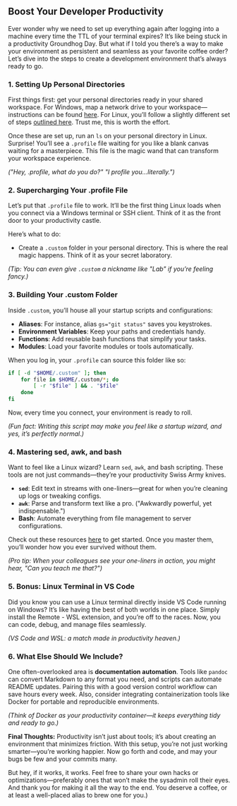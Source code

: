 ## Boost Your Developer Productivity

Ever wonder why we need to set up everything again after logging into a machine every time the TTL of your terminal expires? It’s like being stuck in a productivity Groundhog Day. But what if I told you there’s a way to make your environment as persistent and seamless as your favorite coffee order? Let’s dive into the steps to create a development environment that’s always ready to go.

### 1. Setting Up Personal Directories

First things first: get your personal directories ready in your shared workspace. For Windows, map a network drive to your workspace—instructions can be found [here](#). For Linux, you’ll follow a slightly different set of steps [outlined here](#). Trust me, this is worth the effort.

Once these are set up, run an `ls` on your personal directory in Linux. Surprise! You’ll see a `.profile` file waiting for you like a blank canvas waiting for a masterpiece. This file is the magic wand that can transform your workspace experience.

*("Hey, .profile, what do you do?" "I profile you…literally.")*

### 2. Supercharging Your .profile File

Let’s put that `.profile` file to work. It’ll be the first thing Linux loads when you connect via a Windows terminal or SSH client. Think of it as the front door to your productivity castle. 

Here’s what to do:

- Create a `.custom` folder in your personal directory. This is where the real magic happens. Think of it as your secret laboratory.

*(Tip: You can even give `.custom` a nickname like "Lab" if you’re feeling fancy.)*

### 3. Building Your .custom Folder

Inside `.custom`, you’ll house all your startup scripts and configurations:

- **Aliases**: For instance, alias `gs="git status"` saves you keystrokes.
- **Environment Variables**: Keep your paths and credentials handy.
- **Functions**: Add reusable bash functions that simplify your tasks.
- **Modules**: Load your favorite modules or tools automatically.

When you log in, your `.profile` can source this folder like so:

```bash
if [ -d "$HOME/.custom" ]; then
    for file in $HOME/.custom/*; do
        [ -r "$file" ] && . "$file"
    done
fi
```

Now, every time you connect, your environment is ready to roll.

*(Fun fact: Writing this script may make you feel like a startup wizard, and yes, it’s perfectly normal.)*

### 4. Mastering sed, awk, and bash

Want to feel like a Linux wizard? Learn `sed`, `awk`, and bash scripting. These tools are not just commands—they’re your productivity Swiss Army knives. 

- **`sed`**: Edit text in streams with one-liners—great for when you’re cleaning up logs or tweaking configs.
- **`awk`**: Parse and transform text like a pro. ("Awkwardly powerful, yet indispensable.")
- **Bash**: Automate everything from file management to server configurations.

Check out these resources [here](#) to get started. Once you master them, you’ll wonder how you ever survived without them.

*(Pro tip: When your colleagues see your one-liners in action, you might hear, "Can you teach me that?")*

### 5. Bonus: Linux Terminal in VS Code

Did you know you can use a Linux terminal directly inside VS Code running on Windows? It’s like having the best of both worlds in one place. Simply install the Remote - WSL extension, and you’re off to the races. Now, you can code, debug, and manage files seamlessly.

*(VS Code and WSL: a match made in productivity heaven.)*

### 6. What Else Should We Include?

One often-overlooked area is **documentation automation**. Tools like `pandoc` can convert Markdown to any format you need, and scripts can automate README updates. Pairing this with a good version control workflow can save hours every week. Also, consider integrating containerization tools like Docker for portable and reproducible environments.

*(Think of Docker as your productivity container—it keeps everything tidy and ready to go.)*

**Final Thoughts:** Productivity isn’t just about tools; it’s about creating an environment that minimizes friction. With this setup, you’re not just working smarter—you’re working happier. Now go forth and code, and may your bugs be few and your commits many.

But hey, if it works, it works. Feel free to share your own hacks or optimizations—preferably ones that won’t make the sysadmin roll their eyes. And thank you for making it all the way to the end. You deserve a coffee, or at least a well-placed alias to brew one for you.)
